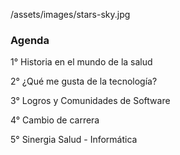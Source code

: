 <backgroundimage>/assets/images/stars-sky.jpg</backgroundimage>

<h3 class="white">
  Agenda
</h3>

<div class="white">
  <p class="fragment">1° <span class="lightning"> Historia en el mundo de la salud </span></p>
  <p class="fragment">2° <span class="purple">¿Qué me gusta de la tecnología?</span></p>
  <p class="fragment">3° <span class="lightning">Logros y Comunidades de Software</span></p>
  <p class="fragment">4° <span class="lightning">Cambio de carrera</span></p>
  <p class="fragment">5° <span class="purple">Sinergia Salud - Informática</span></p>
</div>

